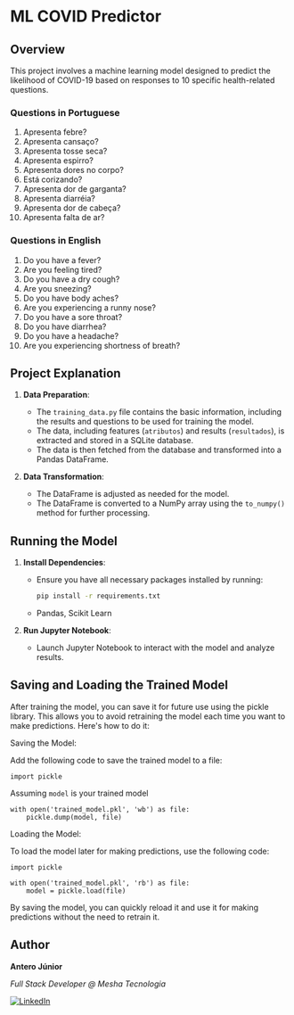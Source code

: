 # ML COVID Predictor

## Overview

This project involves a machine learning model designed to predict the likelihood of COVID-19 based on responses to 10 specific health-related questions.

### Questions in Portuguese

1. Apresenta febre?
2. Apresenta cansaço?
3. Apresenta tosse seca?
4. Apresenta espirro?
5. Apresenta dores no corpo?
6. Está corizando?
7. Apresenta dor de garganta?
8. Apresenta diarréia?
9. Apresenta dor de cabeça?
10. Apresenta falta de ar?

### Questions in English

1. Do you have a fever?
2. Are you feeling tired?
3. Do you have a dry cough?
4. Are you sneezing?
5. Do you have body aches?
6. Are you experiencing a runny nose?
7. Do you have a sore throat?
8. Do you have diarrhea?
9. Do you have a headache?
10. Are you experiencing shortness of breath?

## Project Explanation

1. **Data Preparation**: 
   - The `training_data.py` file contains the basic information, including the results and questions to be used for training the model.
   - The data, including features (`atributos`) and results (`resultados`), is extracted and stored in a SQLite database.
   - The data is then fetched from the database and transformed into a Pandas DataFrame.

2. **Data Transformation**:
   - The DataFrame is adjusted as needed for the model.
   - The DataFrame is converted to a NumPy array using the `to_numpy()` method for further processing.

## Running the Model

1. **Install Dependencies**:
   - Ensure you have all necessary packages installed by running:
     ```bash
     pip install -r requirements.txt
     ```

    - Pandas, Scikit Learn

2. **Run Jupyter Notebook**:
   - Launch Jupyter Notebook to interact with the model and analyze results.

## Saving and Loading the Trained Model
After training the model, you can save it for future use using the pickle library. This allows you to avoid retraining the model each time you want to make predictions. Here's how to do it:

Saving the Model:

Add the following code to save the trained model to a file:

`import pickle`

Assuming `model` is your trained model

```
with open('trained_model.pkl', 'wb') as file:
    pickle.dump(model, file)
```

Loading the Model:

To load the model later for making predictions, use the following code:

```
import pickle

with open('trained_model.pkl', 'rb') as file:
    model = pickle.load(file)
```
By saving the model, you can quickly reload it and use it for making predictions without the need to retrain it.

## Author

**Antero Júnior**

_Full Stack Developer @ Mesha Tecnologia_

[![LinkedIn](https://img.shields.io/badge/LinkedIn-blue?style=for-the-badge&logo=linkedin)](https://www.linkedin.com/in/antero-arcanjo)